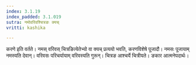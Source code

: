 ```yaml
---
index: 3.1.19
index_padded: 3.1.019
sutra: नमोवरिवश्चित्रङः क्यच्
vritti: kashika

---
```

करणे इति वर्तते। नमस् वरिवस् चित्रङित्येतेभ्यो वा क्यच् प्रत्ययो भवति, करणविशेषे पूजादौ। नमसः पूजायाम् नमस्यति देवान्। वरिवसः परिचर्यायाम् वरिवस्यति गुरून्। चित्रङ आश्चर्ये चित्रीयते। ङकार आत्मनेपदार्थः।